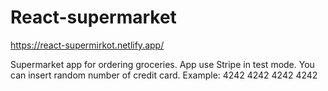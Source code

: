 # React-supermarket

https://react-supermirkot.netlify.app/

Supermarket app for ordering groceries.
App use Stripe in test mode. You can insert random number of credit card. Example: 4242 4242 4242 4242
